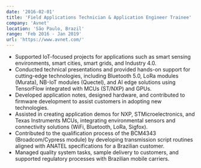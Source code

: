 ```yaml
---
date: '2016-02-01'
title: 'Field Applications Technician & Application Engineer Trainee'
company: 'Avnet'
location: 'São Paulo, Brazil'
range: 'Feb 2016 - Jan 2019'
url: 'https://www.avnet.com/'
---
```


- Supported IoT-focused projects for applications such as smart sensing environments, smart cities, smart grids, and Industry 4.0.
- Conducted technical presentations and provided hands-on support for cutting-edge technologies, including Bluetooth 5.0, LoRa modules (Murata), NB-IoT modules (Quectel), and AI edge solutions using TensorFlow integrated with MCUs (ST/NXP) and GPUs.
- Developed application notes, designed hardware, and contributed to firmware development to assist customers in adopting new technologies.
- Assisted in creating application demos for NXP, STMicroelectronics, and Texas Instruments MCUs, integrating environmental sensors and connectivity solutions (WiFi, Bluetooth, LoRa, Sigfox).
- Contributed to the qualification process of the BCM4343 (Broadcom/Cypress module) by developing transmission script routines aligned with ANATEL specifications for a Brazilian customer.
- Managed quality system tasks, sample delivery to customers, and supported regulatory processes with Brazilian mobile carriers.

